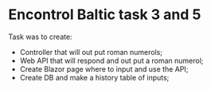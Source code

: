 # Encontrol Baltic task 3 and 5
Task was to create:
  - Controller that will out put roman numerols;
  - Web API that will respond and out put a roman numerol;
  - Create Blazor page where to input and use the API;
  - Create DB and make a history table of inputs; 
